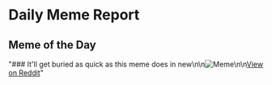 # Daily Meme Report

## Meme of the Day
"### It'll get buried as quick as this meme does in new\n\n![Meme](https://i.redd.it/sibanwgxq7vf1.png)\n\n[View on Reddit](https://redd.it/1o72u2x)"
